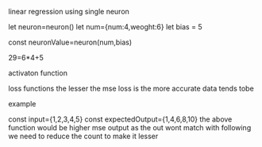 linear regression using single neuron

let neuron=neuron()
let num={num:4,weoght:6}
let bias = 5

const neuronValue=neuron(num,bias)

29=6*4+5

activaton function

loss functions
the lesser the mse loss is the more accurate data tends tobe


example

const input={1,2,3,4,5}
const expectedOutput={1,4,6,8,10}
the above function would be higher mse output as the out wont match with following
we need to reduce the count to make it lesser 

